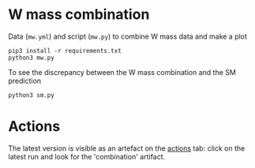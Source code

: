 # W mass combination

Data (`mw.yml`) and script (`mw.py`) to combine W mass data and make a plot

    pip3 install -r requirements.txt
    python3 mw.py

To see the discrepancy between the W mass combination and the SM prediction

    python3 sm.py

# Actions

The latest version is visible as an artefact on the [actions](https://github.com/andrewfowlie/w_mass_combination/actions) tab: click on the latest run and look for the 'combination' artifact.
